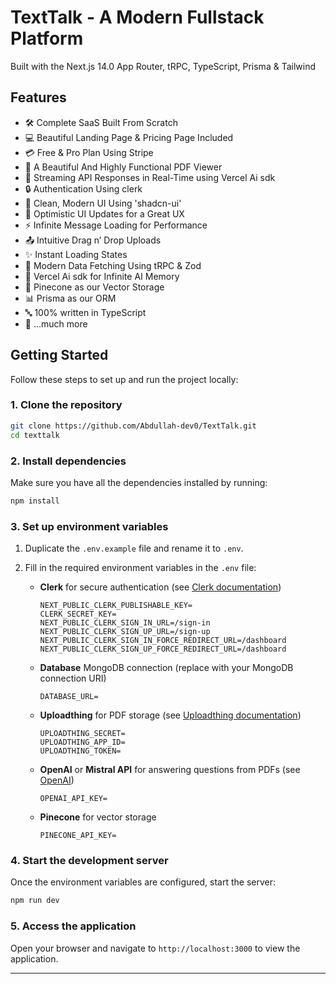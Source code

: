 # TextTalk - A Modern Fullstack Platform

Built with the Next.js 14.0 App Router, tRPC, TypeScript, Prisma & Tailwind



## Features

- 🛠️ Complete SaaS Built From Scratch
- 💻 Beautiful Landing Page & Pricing Page Included
- 💳 Free & Pro Plan Using Stripe
- 📄 A Beautiful And Highly Functional PDF Viewer
- 🔄 Streaming API Responses in Real-Time using Vercel Ai sdk
- 🔒 Authentication Using clerk
- 🎨 Clean, Modern UI Using 'shadcn-ui'
- 🚀 Optimistic UI Updates for a Great UX
- ⚡ Infinite Message Loading for Performance
- 📤 Intuitive Drag n’ Drop Uploads
- ✨ Instant Loading States
- 🔧 Modern Data Fetching Using tRPC & Zod
- 🧠 Vercel Ai sdk for Infinite AI Memory
- 🌲 Pinecone as our Vector Storage
- 📊 Prisma as our ORM
- 🔤 100% written in TypeScript
- 🎁 ...much more


## Getting Started

Follow these steps to set up and run the project locally:

### 1. Clone the repository

```bash
git clone https://github.com/Abdullah-dev0/TextTalk.git
cd texttalk
```

### 2. Install dependencies

Make sure you have all the dependencies installed by running:

```bash
npm install
```

### 3. Set up environment variables

1. Duplicate the `.env.example` file and rename it to `.env`.

2. Fill in the required environment variables in the `.env` file:

   - **Clerk** for secure authentication (see [Clerk documentation](https://clerk.dev))
     ```plaintext
     NEXT_PUBLIC_CLERK_PUBLISHABLE_KEY=
     CLERK_SECRET_KEY=
     NEXT_PUBLIC_CLERK_SIGN_IN_URL=/sign-in
     NEXT_PUBLIC_CLERK_SIGN_UP_URL=/sign-up
     NEXT_PUBLIC_CLERK_SIGN_IN_FORCE_REDIRECT_URL=/dashboard
     NEXT_PUBLIC_CLERK_SIGN_UP_FORCE_REDIRECT_URL=/dashboard
     ```

   - **Database** MongoDB connection (replace <your-mongodb-uri> with your MongoDB connection URI)
     ```plaintext
     DATABASE_URL=
     ```

   - **Uploadthing** for PDF storage (see [Uploadthing documentation](https://uploadthing.com/dashboard))
     ```plaintext
     UPLOADTHING_SECRET=
     UPLOADTHING_APP_ID=
     UPLOADTHING_TOKEN=
     ```

   - **OpenAI** or **Mistral API** for answering questions from PDFs (see [OpenAI](https://platform.openai.com/))
     ```plaintext
     OPENAI_API_KEY=
     ```

   - **Pinecone** for vector storage
     ```plaintext
     PINECONE_API_KEY=
     ```

### 4. Start the development server

Once the environment variables are configured, start the server:

```bash
npm run dev
```

### 5. Access the application

Open your browser and navigate to `http://localhost:3000` to view the application.

---



